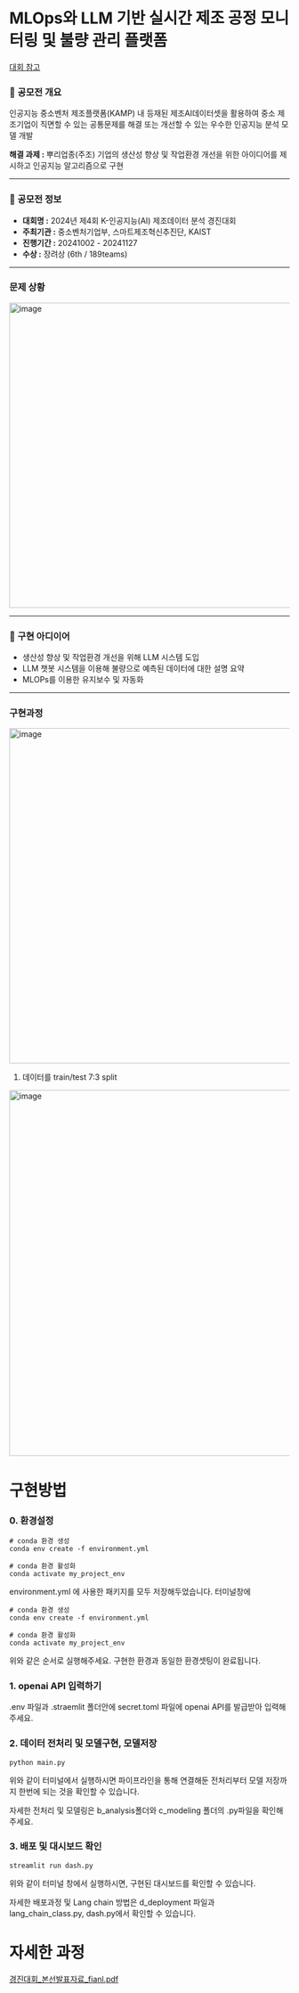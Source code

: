 # MLOps와 LLM 기반 실시간 제조 공정 모니터링 및 불량 관리 플랫폼
[대회 참고](https://www.kamp-ai.kr/contestNoticeDetail?CPT_NOTICE_SEQ=16)

### 📌 **공모전 개요**

인공지능 중소벤처 제조플랫폼(KAMP) 내 등재된 제조AI데이터셋을 활용하여 중소 제조기업이 직면할 수 있는 공통문제를 해결 또는 개선할 수 있는 우수한 인공지능 분석 모델 개발 

**해결 과제 :** 뿌리업종(주조) 기업의 생산성 향상 및 작업환경 개선을 위한 아이디어를 제시하고 인공지능 알고리즘으로 구현

 

---
### 📣 **공모전 정보**
- **대회명 :** 2024년 제4회 K-인공지능(AI) 제조데이터 분석 경진대회
- **주최기관 :** 중소벤처기업부, 스마트제조혁신추진단, KAIST
- **진행기간 :** 20241002 - 20241127
- **수상 :** 장려상 (6th / 189teams)

---
### **문제 상황**
<img width="548" alt="image" src="https://github.com/user-attachments/assets/dd428f55-e661-41b8-bce3-1c6274d57c75" />


---
### 🧠 **구현 아디이어**
- 생산성 향상 및 작업환경 개선을 위해 LLM 시스템 도입
- LLM 챗봇 시스템을 이용해 불량으로 예측된 데이터에 대한 설명 요약
- MLOPs를 이용한 유지보수 및 자동화

---
### 구현과정

<img width="602" alt="image" src="https://github.com/user-attachments/assets/93193fe0-0a18-4368-9e04-c0e3b6a13f18" />

1) 데이터를 train/test 7:3 split

<img width="657" alt="image" src="https://github.com/user-attachments/assets/531c53ac-fc3b-4119-a018-b8d79c1fbd39" />



 
# 구현방법
### 0. 환경설정
```{python}
# conda 환경 생성
conda env create -f environment.yml

# conda 환경 활성화
conda activate my_project_env
```
environment.yml 에 사용한 패키지를 모두 저장해두었습니다.
터미널창에 
```{bash}
# conda 환경 생성
conda env create -f environment.yml
```

```{bash}
# conda 환경 활성화
conda activate my_project_env
```

위와 같은 순서로 실행해주세요.
구현한 환경과 동일한 환경셋팅이 완료됩니다.

### 1. openai API 입력하기
.env 파일과 .straemlit 폴더안에 secret.toml 파일에 openai API를 발급받아 입력해주세요.


### 2. 데이터 전처리 및 모델구현, 모델저장
```{bash}
python main.py
```
위와 같이 터미널에서 실행하시면 파이프라인을 통해 연결해둔 전처리부터 모델 저장까지 한번에 되는 것을 확인할 수 있습니다.

자세한 전처리 및 모델링은 b_analysis폴더와 c_modeling 폴더의 .py파일을 확인해주세요.

### 3. 배포 및 대시보드 확인
```{bash}
streamlit run dash.py
```
위와 같이 터미널 창에서 실행하시면, 구현된 대시보드를 확인할 수 있습니다.

자세한 배포과정 및 Lang chain 방법은 d_deployment 파일과 lang_chain_class.py, dash.py에서 확인할 수 있습니다.

# 자세한 과정
[경진대회_본선발표자료_fianl.pdf](https://github.com/user-attachments/files/17793440/_._fianl.pdf)





